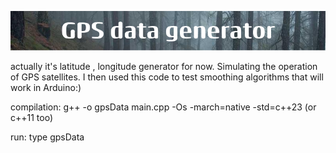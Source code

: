 ![alt text](image.png)

actually it's latitude , longitude generator for now. Simulating the operation of GPS satellites. I then used this code to test smoothing algorithms 
that will work in Arduino:)
<br>

compilation: g++ -o gpsData main.cpp -Os -march=native -std=c++23 (or c++11 too)
<br>

run: type gpsData
